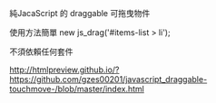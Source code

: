 純JacaScript 的 draggable
可拖曳物件

使用方法簡單
new js_drag('#items-list > li');

不須依賴任何套件

http://htmlpreview.github.io/?https://github.com/gzes00201/javascript_draggable-touchmove-/blob/master/index.html
